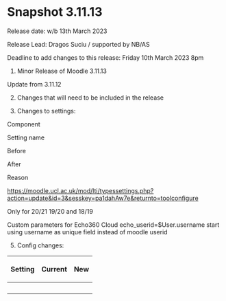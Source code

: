 # Snapshot 3.11.13

Release date: w/b 13th March 2023

Release Lead: Dragos Suciu / supported by NB/AS

Deadline to add changes to this release: Friday 10th March 2023 8pm

1) Minor Release of Moodle 3.11.13

Update from 3.11.12

2) Changes that will need to be included in the release

4) Changes to settings:

Component

Setting name

Before

After

Reason

<https://moodle.ucl.ac.uk/mod/lti/typessettings.php?action=update&id=3&sesskey=pa1dahAw7e&returnto=toolconfigure>

Only for 20/21 19/20 and 18/19

Custom parameters for Echo360 Cloud
echo\_userid=$User.username
start using username as unique field instead of moodle userid

5) Config changes:

<table>
<thead>
<tr class="header">
<th><p>Setting</p></th>
<th><p>Current</p></th>
<th><div class="content-wrapper">
<p>New</p>
</div></th>
</tr>
</thead>
<tbody>
<tr class="odd">
<td><br />
</td>
<td><br />
</td>
<td><br />
</td>
</tr>
</tbody>
</table>


